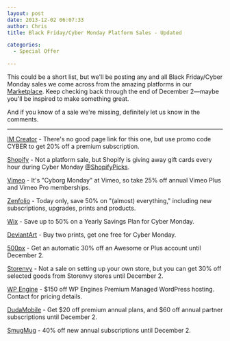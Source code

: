 ```yaml
---
layout: post
date: 2013-12-02 06:07:33
author: Chris
title: Black Friday/Cyber Monday Platform Sales - Updated

categories:
  - Special Offer

---
```

<!-- excerpt -->

This could be a short list, but we'll be posting any and all Black Friday/Cyber Monday sales we come across from the amazing platforms in our [Marketplace](https://iwantmyname.com/services). Keep checking back through the end of December 2—maybe you'll be inspired to make something great. 

<!-- /excerpt -->

And if you know of a sale we're missing, definitely let us know in the comments.

***

[IM Creator](http://imcreator.com) - There's no good page link for this one, but use promo code CYBER to get 20% off a premium subscription.

[Shopify](https://twitter.com/ShopifyPicks) - Not a platform sale, but Shopify is giving away gift cards every hour during Cyber Monday [@ShopifyPicks](https://twitter.com/ShopifyPicks).

[Vimeo](http://vimeo.com/cyborgmonday) - It's "Cyborg Monday" at Vimeo, so take 25% off annual Vimeo Plus and Vimeo Pro memberships.

[Zenfolio](http://blog.zenfolio.com/blog/2013/12/celebrate-cyber-monday-with-50-percent-off-almost-everything) - Today only, save 50% on "(almost) everything," including new subscriptions, upgrades, prints and products. 

[Wix](http://www.wix.com/upgrade/website) - Save up to 50% on a Yearly Savings Plan for Cyber Monday.

[DeviantArt](http://shop.deviantart.com/) - Buy two prints, get one free for Cyber Monday.

[500px](https://500px.com/upgrade) - Get an automatic 30% off an Awesome or Plus account until December 2. 

[Storenvy](http://www.storenvy.com/sales/black-friday-through-cyber-monday-sale/) - Not a sale on setting up your own store, but you can get 30% off selected goods from Storenvy stores until December 2. 

[WP Engine](http://bit.ly/1hn86gg) - $150 off WP Engines Premium Managed WordPress hosting. Contact for pricing details.

[DudaMobile](http://www.dudamobile.com/blackfriday) - Get $20 off premium annual plans, and $60 off annual partner subscriptions until December 2. 

[SmugMug](http://www.smugmug.com/thanksgiving-sale) - 40% off new annual subscriptions until December 2.
